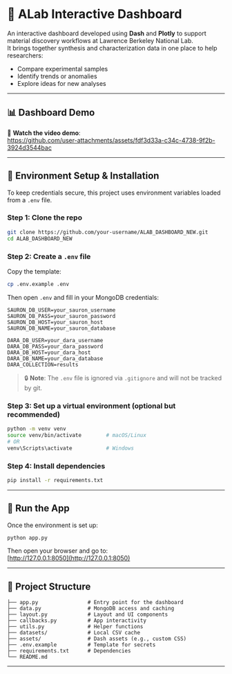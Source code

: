# 🧪 ALab Interactive Dashboard

An interactive dashboard developed using **Dash** and **Plotly** to support material discovery workflows at Lawrence Berkeley National Lab.  
It brings together synthesis and characterization data in one place to help researchers:

- Compare experimental samples
- Identify trends or anomalies
- Explore ideas for new analyses

---

## 📊 Dashboard Demo

🎥 **Watch the video demo**:  
https://github.com/user-attachments/assets/fdf3d33a-c34c-4738-9f2b-3924d3544bac

---

## 🔐 Environment Setup & Installation

To keep credentials secure, this project uses environment variables loaded from a `.env` file.

### Step 1: Clone the repo

```bash
git clone https://github.com/your-username/ALAB_DASHBOARD_NEW.git
cd ALAB_DASHBOARD_NEW
```

### Step 2: Create a `.env` file

Copy the template:

```bash
cp .env.example .env
```

Then open `.env` and fill in your MongoDB credentials:

```env
SAURON_DB_USER=your_sauron_username
SAURON_DB_PASS=your_sauron_password
SAURON_DB_HOST=your_sauron_host
SAURON_DB_NAME=your_sauron_database

DARA_DB_USER=your_dara_username
DARA_DB_PASS=your_dara_password
DARA_DB_HOST=your_dara_host
DARA_DB_NAME=your_dara_database
DARA_COLLECTION=results
```

> 🔒 **Note**: The `.env` file is ignored via `.gitignore` and will not be tracked by git.

### Step 3: Set up a virtual environment (optional but recommended)

```bash
python -m venv venv
source venv/bin/activate        # macOS/Linux
# OR
venv\Scripts\activate           # Windows
```

### Step 4: Install dependencies

```bash
pip install -r requirements.txt
```

---

## 🚀 Run the App

Once the environment is set up:

```bash
python app.py
```

Then open your browser and go to:  
[http://127.0.0.1:8050](http://127.0.0.1:8050)

---

## 📁 Project Structure

```
├── app.py                # Entry point for the dashboard
├── data.py               # MongoDB access and caching
├── layout.py             # Layout and UI components
├── callbacks.py          # App interactivity
├── utils.py              # Helper functions
├── datasets/             # Local CSV cache
├── assets/               # Dash assets (e.g., custom CSS)
├── .env.example          # Template for secrets
├── requirements.txt      # Dependencies
└── README.md
```

---



